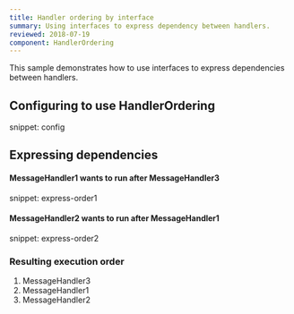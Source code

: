 ```yaml
---
title: Handler ordering by interface
summary: Using interfaces to express dependency between handlers.
reviewed: 2018-07-19
component: HandlerOrdering
---
```


This sample demonstrates how to use interfaces to express dependencies between handlers.

## Configuring to use HandlerOrdering

snippet: config


## Expressing dependencies


#### MessageHandler1 wants to run after MessageHandler3

snippet: express-order1


#### MessageHandler2 wants to run after MessageHandler1

snippet: express-order2


### Resulting execution order

 1. MessageHandler3
 1. MessageHandler1
 1. MessageHandler2
